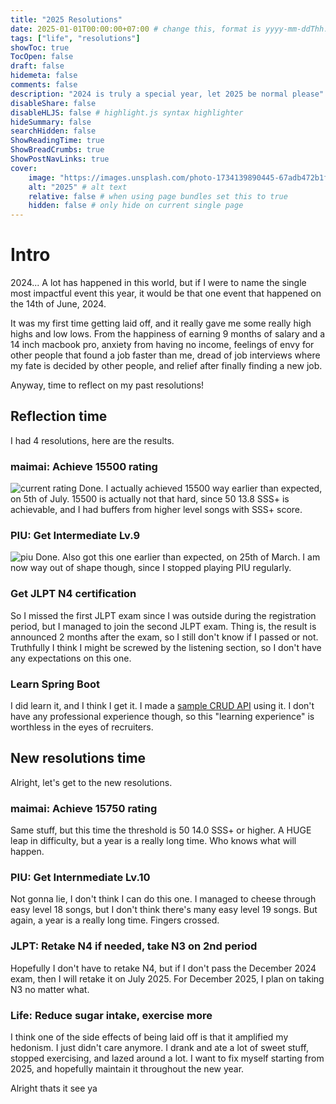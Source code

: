 ```yaml
---
title: "2025 Resolutions"
date: 2025-01-01T00:00:00+07:00 # change this, format is yyyy-mm-ddThh:mm:ssZhh:hh
tags: ["life", "resolutions"]
showToc: true
TocOpen: false
draft: false
hidemeta: false
comments: false
description: "2024 is truly a special year, let 2025 be normal please"
disableShare: false
disableHLJS: false # highlight.js syntax highlighter
hideSummary: false
searchHidden: false
ShowReadingTime: true
ShowBreadCrumbs: true
ShowPostNavLinks: true
cover:
    image: "https://images.unsplash.com/photo-1734139890445-67adb472b1f6?q=80&w=3028&auto=format&fit=crop&ixlib=rb-4.0.3&ixid=M3wxMjA3fDB8MHxwaG90by1wYWdlfHx8fGVufDB8fHx8fA%3D%3D" # image path/url
    alt: "2025" # alt text
    relative: false # when using page bundles set this to true
    hidden: false # only hide on current single page
---
```

# Intro
2024... A lot has happened in this world, but if I were to name the single most impactful event this year, it would be that one event that happened on the 14th of June, 2024.

It was my first time getting laid off, and it really gave me some really high highs and low lows. From the happiness of earning 9 months of salary and a 14 inch macbook pro, anxiety from having no income, feelings of envy for other people that found a job faster than me, dread of job interviews where my fate is decided by other people, and relief after finally finding a new job.

Anyway, time to reflect on my past resolutions!

## Reflection time
I had 4 resolutions, here are the results.

### maimai: Achieve 15500 rating
![current rating](/Images/2025Resolutions/maimai.png)
Done. I actually achieved 15500 way earlier than expected, on 5th of July. 15500 is actually not that hard, since 50 13.8 SSS+ is achievable, and I had buffers from higher level songs with SSS+ score.

### PIU: Get Intermediate Lv.9
![piu](/Images/2025Resolutions/piu.png)
Done. Also got this one earlier than expected, on 25th of March. I am now way out of shape though, since I stopped playing PIU regularly.

### Get JLPT N4 certification
So I missed the first JLPT exam since I was outside during the registration period, but I managed to join the second JLPT exam. Thing is, the result is announced 2 months after the exam, so I still don't know if I passed or not. Truthfully I think I might be screwed by the listening section, so I don't have any expectations on this one.

### Learn Spring Boot
I did learn it, and I think I get it. I made a [sample CRUD API](https://github.com/sebastianaldi17/sample-todo-app) using it. I don't have any professional experience though, so this "learning experience" is worthless in the eyes of recruiters.

## New resolutions time
Alright, let's get to the new resolutions.

### maimai: Achieve 15750 rating
Same stuff, but this time the threshold is 50 14.0 SSS+ or higher. A HUGE leap in difficulty, but a year is a really long time. Who knows what will happen.

### PIU: Get Internmediate Lv.10
Not gonna lie, I don't think I can do this one. I managed to cheese through easy level 18 songs, but I don't think there's many easy level 19 songs. But again, a year is a really long time. Fingers crossed.

### JLPT: Retake N4 if needed, take N3 on 2nd period
Hopefully I don't have to retake N4, but if I don't pass the December 2024 exam, then I will retake it on July 2025. For December 2025, I plan on taking N3 no matter what.

### Life: Reduce sugar intake, exercise more
I think one of the side effects of being laid off is that it amplified my hedonism. I just didn't care anymore. I drank and ate a lot of sweet stuff, stopped exercising, and lazed around a lot. I want to fix myself starting from 2025, and hopefully maintain it throughout the new year.

Alright thats it see ya